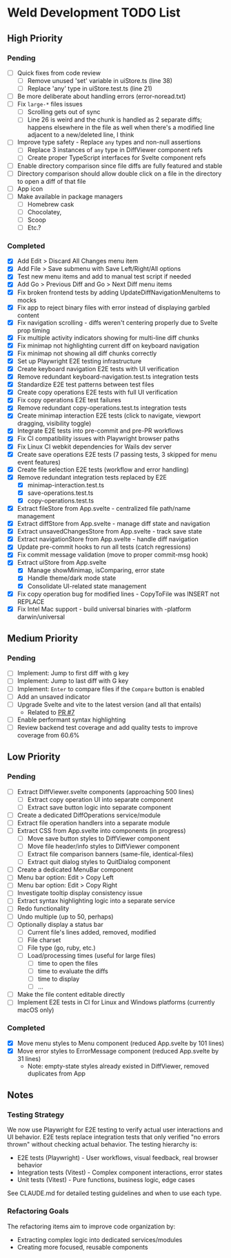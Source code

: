 # Weld Development TODO List

## High Priority

### Pending
- [ ] Quick fixes from code review
  - [ ] Remove unused 'set' variable in uiStore.ts (line 38)
  - [ ] Replace 'any' type in uiStore.test.ts (line 21)
- [ ] Be more deliberate about handling errors (error-noread.txt)
- [ ] Fix `large-*` files issues
  - [ ] Scrolling gets out of sync
  - [ ] Line 26 is weird and the chunk is handled as 2 separate diffs; happens elsewhere in the file as well when there's a modified line adjacent to a new/deleted line, I think
- [ ] Improve type safety - Replace `any` types and non-null assertions
  - [ ] Replace 3 instances of `any` type in DiffViewer component refs
  - [ ] Create proper TypeScript interfaces for Svelte component refs
- [ ] Enable directory comparison since file diffs are fully featured and stable
- [ ] Directory comparison should allow double click on a file in the directory to open a diff of that file
- [ ] App icon
- [ ] Make available in package managers
  - [ ] Homebrew cask
  - [ ] Chocolatey,
  - [ ] Scoop
  - [ ] Etc.?

### Completed
- [x] Add Edit > Discard All Changes menu item
- [x] Add File > Save submenu with Save Left/Right/All options
- [x] Test new menu items and add to manual test script if needed
- [x] Add Go > Previous Diff and Go > Next Diff menu items
- [x] Fix broken frontend tests by adding UpdateDiffNavigationMenuItems to mocks
- [x] Fix app to reject binary files with error instead of displaying garbled content
- [x] Fix navigation scrolling - diffs weren't centering properly due to Svelte prop timing
- [x] Fix multiple activity indicators showing for multi-line diff chunks
- [x] Fix minimap not highlighting current diff on keyboard navigation
- [x] Fix minimap not showing all diff chunks correctly
- [x] Set up Playwright E2E testing infrastructure
- [x] Create keyboard navigation E2E tests with UI verification
- [x] Remove redundant keyboard-navigation.test.ts integration tests
- [x] Standardize E2E test patterns between test files
- [x] Create copy operations E2E tests with full UI verification
- [x] Fix copy operations E2E test failures
- [x] Remove redundant copy-operations.test.ts integration tests
- [x] Create minimap interaction E2E tests (click to navigate, viewport dragging, visibility toggle)
- [x] Integrate E2E tests into pre-commit and pre-PR workflows
- [x] Fix CI compatibility issues with Playwright browser paths
- [x] Fix Linux CI webkit dependencies for Wails dev server
- [x] Create save operations E2E tests (7 passing tests, 3 skipped for menu event features)
- [x] Create file selection E2E tests (workflow and error handling)
- [x] Remove redundant integration tests replaced by E2E
  - [x] minimap-interaction.test.ts
  - [x] save-operations.test.ts
  - [x] copy-operations.test.ts
- [x] Extract fileStore from App.svelte - centralized file path/name management
- [x] Extract diffStore from App.svelte - manage diff state and navigation
- [x] Extract unsavedChangesStore from App.svelte - track save state
- [x] Extract navigationStore from App.svelte - handle diff navigation
- [x] Update pre-commit hooks to run all tests (catch regressions)
- [x] Fix commit message validation (move to proper commit-msg hook)
- [x] Extract uiStore from App.svelte
  - [x] Manage showMinimap, isComparing, error state
  - [x] Handle theme/dark mode state
  - [x] Consolidate UI-related state management
- [x] Fix copy operation bug for modified lines - CopyToFile was INSERT not REPLACE
- [x] Fix Intel Mac support - build universal binaries with -platform darwin/universal

## Medium Priority

### Pending
- [ ] Implement: Jump to first diff with g key
- [ ] Implement: Jump to last diff with G key
- [ ] Implement: `Enter` to compare files if the `Compare` button is enabled
- [ ] Add an unsaved indicator
- [ ] Upgrade Svelte and vite to the latest version (and all that entails)
  * Related to [PR #7](https://github.com/robwilkerson/weld/pull/7)
- [ ] Enable performant syntax highlighting
- [ ] Review backend test coverage and add quality tests to improve coverage from 60.6%

## Low Priority

### Pending
- [ ] Extract DiffViewer.svelte components (approaching 500 lines)
  - [ ] Extract copy operation UI into separate component
  - [ ] Extract save button logic into separate component
- [ ] Create a dedicated DiffOperations service/module
- [ ] Extract file operation handlers into a separate module
- [ ] Extract CSS from App.svelte into components (in progress)
  - [ ] Move save button styles to DiffViewer component
  - [ ] Move file header/info styles to DiffViewer component
  - [ ] Extract file comparison banners (same-file, identical-files)
  - [ ] Extract quit dialog styles to QuitDialog component
- [ ] Create a dedicated MenuBar component
- [ ] Menu bar option: Edit > Copy Left
- [ ] Menu bar option: Edit > Copy Right
- [ ] Investigate tooltip display consistency issue
- [ ] Extract syntax highlighting logic into a separate service
- [ ] Redo functionality
- [ ] Undo multiple (up to 50, perhaps)
- [ ] Optionally display a status bar
  - [ ] Current file's lines added, removed, modified
  - [ ] File charset
  - [ ] File type (go, ruby, etc.)
  - [ ] Load/processing times (useful for large files)
    - [ ] time to open the files
    - [ ] time to evaluate the diffs
    - [ ] time to display
    - [ ] ...
- [ ] Make the file content editable directly
- [ ] Implement E2E tests in CI for Linux and Windows platforms (currently macOS only)

### Completed
- [x] Move menu styles to Menu component (reduced App.svelte by 101 lines)
- [x] Move error styles to ErrorMessage component (reduced App.svelte by 31 lines)
  - Note: empty-state styles already existed in DiffViewer, removed duplicates from App

## Notes

### Testing Strategy
We now use Playwright for E2E testing to verify actual user interactions and UI behavior. E2E tests replace integration tests that only verified "no errors thrown" without checking actual behavior. The testing hierarchy is:
- E2E tests (Playwright) - User workflows, visual feedback, real browser behavior
- Integration tests (Vitest) - Complex component interactions, error states
- Unit tests (Vitest) - Pure functions, business logic, edge cases

See CLAUDE.md for detailed testing guidelines and when to use each type.

### Refactoring Goals
The refactoring items aim to improve code organization by:
- Extracting complex logic into dedicated services/modules
- Creating more focused, reusable components

